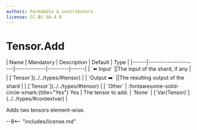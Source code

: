 ```yaml
---
authors: Formabble & contributors
license: CC-BY-SA-4.0
---
```



# Tensor.Add

<div class="sh-parameters" markdown="1">
| Name | Mandatory | Description | Default | Type |
|------|---------------------|-------------|---------|------|
| `⬅️ Input` ||The input of the shard, if any | | [`Tensor`](../../types/#tensor) |
| `Output ➡️` ||The resulting output of the shard | | [`Tensor`](../../types/#tensor) |
| `Other` | :fontawesome-solid-circle-xmark:{title="Yes"} Yes  | The tensor to add. | `None` | [`Var(Tensor)`](../../types/#contextvar) |

</div>

Adds two tensors element-wise.

--8<-- "includes/license.md"


